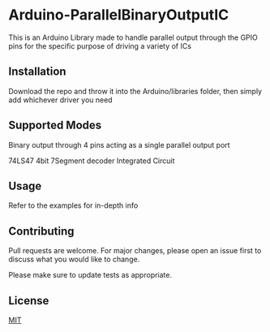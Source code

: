 # Arduino-ParallelBinaryOutputIC

This is an Arduino Library made to handle parallel output through the GPIO pins for the specific purpose of driving a variety of ICs

## Installation

Download the repo and throw it into the Arduino/libraries folder, then simply add whichever driver you need

## Supported Modes

Binary output through 4 pins acting as a single parallel output port

74LS47 4bit 7Segment decoder Integrated Circuit

## Usage

Refer to the examples for in-depth info

## Contributing
Pull requests are welcome. For major changes, please open an issue first to discuss what you would like to change.

Please make sure to update tests as appropriate.

## License
[MIT](https://choosealicense.com/licenses/mit/)